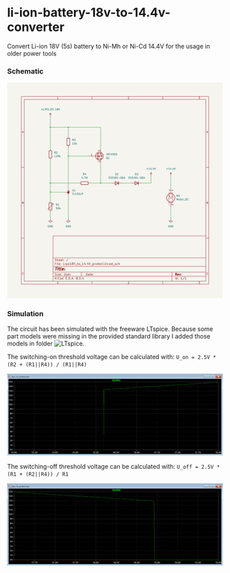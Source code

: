 # li-ion-battery-18v-to-14.4v-converter
Convert Li-ion 18V (5s) battery to Ni-Mh or Ni-Cd 14.4V for the usage in older power tools

### Schematic

![Schematic](/Schematic/Schematic.png)

### Simulation

The circuit has been simulated with the freeware LTspice. Because some part models were missing in the provided standard library I added those models in folder ![LTspice](/LTspice/).

The switching-on threshold voltage can be calculated with:
`U_on = 2.5V * (R2 + (R1||R4)) / (R1||R4)`

![SwitchOnThreshold](/LTspice/SwitchOnThreshold.png)

The switching-off threshold voltage can be calculated with:
`U_off = 2.5V * (R1 + (R2||R4)) / R1`

![SwitchOffThreshold](/LTspice/SwitchOffThreshold.png)
